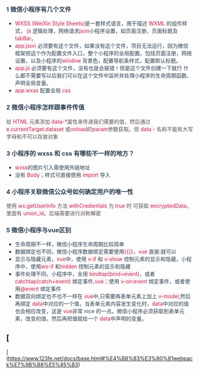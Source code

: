 ### <font style="color:rgb(44, 62, 80);">1 微信小程序有几个文件</font>
+ <font style="color:rgb(199, 37, 78);background-color:rgb(249, 242, 244);">WXSS (WeiXin Style Sheets)</font><font style="color:rgb(44, 62, 80);">是一套样式语言，用于描述</font><font style="color:rgb(44, 62, 80);"> </font><font style="color:rgb(199, 37, 78);background-color:rgb(249, 242, 244);">WXML</font><font style="color:rgb(44, 62, 80);"> </font><font style="color:rgb(44, 62, 80);">的组件样式，</font><font style="color:rgb(44, 62, 80);"> </font><font style="color:rgb(199, 37, 78);background-color:rgb(249, 242, 244);">js</font><font style="color:rgb(44, 62, 80);"> </font><font style="color:rgb(44, 62, 80);">逻辑处理，网络请求</font><font style="color:rgb(199, 37, 78);background-color:rgb(249, 242, 244);">json</font><font style="color:rgb(44, 62, 80);">小程序设置，如页面注册，页面标题及</font><font style="color:rgb(44, 62, 80);"> </font><font style="color:rgb(199, 37, 78);background-color:rgb(249, 242, 244);">tabBar</font><font style="color:rgb(44, 62, 80);">。</font>
+ <font style="color:rgb(199, 37, 78);background-color:rgb(249, 242, 244);">app.json</font><font style="color:rgb(44, 62, 80);"> </font><font style="color:rgb(44, 62, 80);">必须要有这个文件，如果没有这个文件，项目无法运行，因为微信框架把这个作为配置文件入口，整个小程序的全局配置。包括页面注册，网络设置，以及小程序的</font><font style="color:rgb(199, 37, 78);background-color:rgb(249, 242, 244);">window</font><font style="color:rgb(44, 62, 80);"> </font><font style="color:rgb(44, 62, 80);">背景色，配置导航条样式，配置默认标题。</font>
+ <font style="color:rgb(199, 37, 78);background-color:rgb(249, 242, 244);">app.js</font><font style="color:rgb(44, 62, 80);"> </font><font style="color:rgb(44, 62, 80);">必须要有这个文件，没有也是会报错！但是这个文件创建一下就行 什么都不需要写以后我们可以在这个文件中监听并处理小程序的生命周期函数、声明全局变量。</font>
+ <font style="color:rgb(199, 37, 78);background-color:rgb(249, 242, 244);">app.wxss</font><font style="color:rgb(44, 62, 80);"> </font><font style="color:rgb(44, 62, 80);">配置全局</font><font style="color:rgb(44, 62, 80);"> </font><font style="color:rgb(199, 37, 78);background-color:rgb(249, 242, 244);">css</font>

### [](https://www.123fe.net/docs/base.html#_2-%E5%BE%AE%E4%BF%A1%E5%B0%8F%E7%A8%8B%E5%BA%8F%E6%80%8E%E6%A0%B7%E8%B7%9F%E4%BA%8B%E4%BB%B6%E4%BC%A0%E5%80%BC)<font style="color:rgb(44, 62, 80);">2 微信小程序怎样跟事件传值</font>
<font style="color:rgb(85, 85, 85);background-color:rgb(255, 249, 249);">给</font><font style="color:rgb(85, 85, 85);background-color:rgb(255, 249, 249);"> </font><font style="color:rgb(199, 37, 78);background-color:rgb(249, 242, 244);">HTML</font><font style="color:rgb(85, 85, 85);background-color:rgb(255, 249, 249);"> </font><font style="color:rgb(85, 85, 85);background-color:rgb(255, 249, 249);">元素添加</font><font style="color:rgb(85, 85, 85);background-color:rgb(255, 249, 249);"> </font><font style="color:rgb(199, 37, 78);background-color:rgb(249, 242, 244);">data-*</font><font style="color:rgb(85, 85, 85);background-color:rgb(255, 249, 249);">属性来传递我们需要的值，然后通过</font><font style="color:rgb(85, 85, 85);background-color:rgb(255, 249, 249);"> </font><font style="color:rgb(199, 37, 78);background-color:rgb(249, 242, 244);">e.currentTarget.dataset</font><font style="color:rgb(85, 85, 85);background-color:rgb(255, 249, 249);"> </font><font style="color:rgb(85, 85, 85);background-color:rgb(255, 249, 249);">或</font><font style="color:rgb(199, 37, 78);background-color:rgb(249, 242, 244);">onload</font><font style="color:rgb(85, 85, 85);background-color:rgb(255, 249, 249);">的</font><font style="color:rgb(199, 37, 78);background-color:rgb(249, 242, 244);">param</font><font style="color:rgb(85, 85, 85);background-color:rgb(255, 249, 249);">参数获取。但</font><font style="color:rgb(85, 85, 85);background-color:rgb(255, 249, 249);"> </font><font style="color:rgb(199, 37, 78);background-color:rgb(249, 242, 244);">data -</font><font style="color:rgb(85, 85, 85);background-color:rgb(255, 249, 249);"> </font><font style="color:rgb(85, 85, 85);background-color:rgb(255, 249, 249);">名称不能有大写字母和不可以存放对象</font>

### [](https://www.123fe.net/docs/base.html#_3-%E5%B0%8F%E7%A8%8B%E5%BA%8F%E7%9A%84-wxss-%E5%92%8C-css-%E6%9C%89%E5%93%AA%E4%BA%9B%E4%B8%8D%E4%B8%80%E6%A0%B7%E7%9A%84%E5%9C%B0%E6%96%B9)<font style="color:rgb(44, 62, 80);">3 小程序的 wxss 和 css 有哪些不一样的地方？</font>
+ <font style="color:rgb(199, 37, 78);background-color:rgb(249, 242, 244);">wxss</font><font style="color:rgb(44, 62, 80);">的图片引入需使用外链地址</font>
+ <font style="color:rgb(44, 62, 80);">没有</font><font style="color:rgb(44, 62, 80);"> </font><font style="color:rgb(199, 37, 78);background-color:rgb(249, 242, 244);">Body</font><font style="color:rgb(44, 62, 80);">；样式可直接使用</font><font style="color:rgb(44, 62, 80);"> </font><font style="color:rgb(199, 37, 78);background-color:rgb(249, 242, 244);">import</font><font style="color:rgb(44, 62, 80);"> </font><font style="color:rgb(44, 62, 80);">导入</font>

### [](https://www.123fe.net/docs/base.html#_4-%E5%B0%8F%E7%A8%8B%E5%BA%8F%E5%85%B3%E8%81%94%E5%BE%AE%E4%BF%A1%E5%85%AC%E4%BC%97%E5%8F%B7%E5%A6%82%E4%BD%95%E7%A1%AE%E5%AE%9A%E7%94%A8%E6%88%B7%E7%9A%84%E5%94%AF%E4%B8%80%E6%80%A7)<font style="color:rgb(44, 62, 80);">4 小程序关联微信公众号如何确定用户的唯一性</font>
<font style="color:rgb(85, 85, 85);background-color:rgb(255, 249, 249);">使用</font><font style="color:rgb(85, 85, 85);background-color:rgb(255, 249, 249);"> </font><font style="color:rgb(199, 37, 78);background-color:rgb(249, 242, 244);">wx.getUserInfo</font><font style="color:rgb(85, 85, 85);background-color:rgb(255, 249, 249);"> </font><font style="color:rgb(85, 85, 85);background-color:rgb(255, 249, 249);">方法</font><font style="color:rgb(85, 85, 85);background-color:rgb(255, 249, 249);"> </font><font style="color:rgb(199, 37, 78);background-color:rgb(249, 242, 244);">withCredentials</font><font style="color:rgb(85, 85, 85);background-color:rgb(255, 249, 249);"> </font><font style="color:rgb(85, 85, 85);background-color:rgb(255, 249, 249);">为</font><font style="color:rgb(85, 85, 85);background-color:rgb(255, 249, 249);"> </font><font style="color:rgb(199, 37, 78);background-color:rgb(249, 242, 244);">true</font><font style="color:rgb(85, 85, 85);background-color:rgb(255, 249, 249);"> </font><font style="color:rgb(85, 85, 85);background-color:rgb(255, 249, 249);">时 可获取</font><font style="color:rgb(85, 85, 85);background-color:rgb(255, 249, 249);"> </font><font style="color:rgb(199, 37, 78);background-color:rgb(249, 242, 244);">encryptedData</font><font style="color:rgb(85, 85, 85);background-color:rgb(255, 249, 249);">，里面有</font><font style="color:rgb(85, 85, 85);background-color:rgb(255, 249, 249);"> </font><font style="color:rgb(199, 37, 78);background-color:rgb(249, 242, 244);">union_id</font><font style="color:rgb(85, 85, 85);background-color:rgb(255, 249, 249);">。后端需要进行对称解密</font>

### [](https://www.123fe.net/docs/base.html#_5-%E5%BE%AE%E4%BF%A1%E5%B0%8F%E7%A8%8B%E5%BA%8F%E4%B8%8Evue%E5%8C%BA%E5%88%AB)<font style="color:rgb(44, 62, 80);">5 微信小程序与vue区别</font>
+ <font style="color:rgb(44, 62, 80);">生命周期不一样，微信小程序生命周期比较简单</font>
+ <font style="color:rgb(44, 62, 80);">数据绑定也不同，微信小程序数据绑定需要使用</font><font style="color:rgb(199, 37, 78);background-color:rgb(249, 242, 244);">{{}}</font><font style="color:rgb(44, 62, 80);">，</font><font style="color:rgb(199, 37, 78);background-color:rgb(249, 242, 244);">vue</font><font style="color:rgb(44, 62, 80);"> </font><font style="color:rgb(44, 62, 80);">直接</font><font style="color:rgb(199, 37, 78);background-color:rgb(249, 242, 244);">:</font><font style="color:rgb(44, 62, 80);">就可以</font>
+ <font style="color:rgb(44, 62, 80);">显示与隐藏元素，</font><font style="color:rgb(199, 37, 78);background-color:rgb(249, 242, 244);">vue</font><font style="color:rgb(44, 62, 80);">中，使用</font><font style="color:rgb(44, 62, 80);"> </font><font style="color:rgb(199, 37, 78);background-color:rgb(249, 242, 244);">v-if</font><font style="color:rgb(44, 62, 80);"> </font><font style="color:rgb(44, 62, 80);">和</font><font style="color:rgb(44, 62, 80);"> </font><font style="color:rgb(199, 37, 78);background-color:rgb(249, 242, 244);">v-show</font><font style="color:rgb(44, 62, 80);"> </font><font style="color:rgb(44, 62, 80);">控制元素的显示和隐藏，小程序中，使用</font><font style="color:rgb(199, 37, 78);background-color:rgb(249, 242, 244);">wx-if</font><font style="color:rgb(44, 62, 80);"> </font><font style="color:rgb(44, 62, 80);">和</font><font style="color:rgb(199, 37, 78);background-color:rgb(249, 242, 244);">hidden</font><font style="color:rgb(44, 62, 80);"> </font><font style="color:rgb(44, 62, 80);">控制元素的显示和隐藏</font>
+ <font style="color:rgb(44, 62, 80);">事件处理不同，小程序中，全用</font><font style="color:rgb(44, 62, 80);"> </font><font style="color:rgb(199, 37, 78);background-color:rgb(249, 242, 244);">bindtap(bind+event)</font><font style="color:rgb(44, 62, 80);">，或者</font><font style="color:rgb(44, 62, 80);"> </font><font style="color:rgb(199, 37, 78);background-color:rgb(249, 242, 244);">catchtap(catch+event)</font><font style="color:rgb(44, 62, 80);"> </font><font style="color:rgb(44, 62, 80);">绑定事件,</font><font style="color:rgb(199, 37, 78);background-color:rgb(249, 242, 244);">vue：</font><font style="color:rgb(44, 62, 80);">使用</font><font style="color:rgb(44, 62, 80);"> </font><font style="color:rgb(199, 37, 78);background-color:rgb(249, 242, 244);">v-on:event</font><font style="color:rgb(44, 62, 80);"> </font><font style="color:rgb(44, 62, 80);">绑定事件，或者使用</font><font style="color:rgb(199, 37, 78);background-color:rgb(249, 242, 244);">@event</font><font style="color:rgb(44, 62, 80);"> </font><font style="color:rgb(44, 62, 80);">绑定事件</font>
+ <font style="color:rgb(44, 62, 80);">数据双向绑定也不也不一样在</font><font style="color:rgb(44, 62, 80);"> </font><font style="color:rgb(199, 37, 78);background-color:rgb(249, 242, 244);">vue</font><font style="color:rgb(44, 62, 80);">中,只需要再表单元素上加上</font><font style="color:rgb(44, 62, 80);"> </font><font style="color:rgb(199, 37, 78);background-color:rgb(249, 242, 244);">v-model</font><font style="color:rgb(44, 62, 80);">,然后再绑定</font><font style="color:rgb(44, 62, 80);"> </font><font style="color:rgb(199, 37, 78);background-color:rgb(249, 242, 244);">data</font><font style="color:rgb(44, 62, 80);">中对应的一个值，当表单元素内容发生变化时，</font><font style="color:rgb(199, 37, 78);background-color:rgb(249, 242, 244);">data</font><font style="color:rgb(44, 62, 80);">中对应的值也会相应改变，这是</font><font style="color:rgb(44, 62, 80);"> </font><font style="color:rgb(199, 37, 78);background-color:rgb(249, 242, 244);">vue</font><font style="color:rgb(44, 62, 80);">非常 nice 的一点。微信小程序必须获取到表单元素，改变的值，然后再把值赋给一个</font><font style="color:rgb(44, 62, 80);"> </font><font style="color:rgb(199, 37, 78);background-color:rgb(249, 242, 244);">data</font><font style="color:rgb(44, 62, 80);">中声明的变量。</font>

## [  
](https://www.123fe.net/docs/base.html#%E4%B8%83%E3%80%81webpack%E7%9B%B8%E5%85%B3)
  


